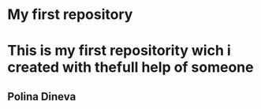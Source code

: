 # My first repository
# This is my first repositority wich i created with thefull help of someone

## Polina Dineva
